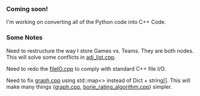 ### Coming soon!

I'm working on converting all of the Python code into C++ Code.

### Some Notes

Need to restructure the way I store Games vs. Teams. They are both nodes.
This will solve some conflicts in [adj_list.cpp](includes/adj_list.cpp).

Need to redo the [fileIO.cpp](includes/fileIO.cpp) to comply with standard C++ file I/O.

Need to fix [graph.cpp](includes/graph.cpp) using std::map<> instead of Dict + string[]. This will make many things ([graph.cpp](includes/graph.cpp), [borie_rating_algorithm.cpp](includes/borie_rating_algorithm.cpp)) simpler.